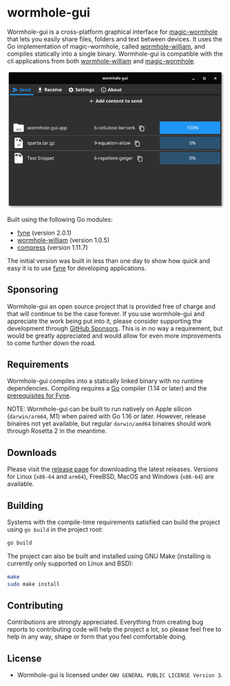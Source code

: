 # wormhole-gui

Wormhole-gui is a cross-platform graphical interface for [magic-wormhole](https://github.com/magic-wormhole/magic-wormhole) that lets you easily share files, folders and text between devices.
It uses the Go implementation of magic-wormhole, called [wormhole-william](https://github.com/psanford/wormhole-william), and compiles statically into a single binary. Wormhole-gui is compatible with the cli applications from both [wormhole-william](https://github.com/psanford/wormhole-william) and [magic-wormhole](https://github.com/magic-wormhole/magic-wormhole).

<p align="center">
  <img src="internal/assets/screenshot.png" />
</p>

Built using the following Go modules:
- [fyne](https://github.com/fyne-io/fyne) (version 2.0.1)
- [wormhole-william](https://github.com/psanford/wormhole-william) (version 1.0.5)
- [compress](https://github.com/klauspost/compress) (version 1.11.7)

The initial version was built in less than one day to show how quick and easy it is to use [fyne](https://github.com/fyne-io/fyne) for developing applications.

## Sponsoring

Wormhole-gui an open source project that is provided free of charge and that will continue to be the case forever. If you use wormhole-gui and appreciate the work being put into it, please consider supporting the development through [GitHub Sponsors](https://github.com/sponsors/Jacalz). This is in no way a requirement, but would be greatly appreciated and would allow for even more improvements to come further down the road.

## Requirements

Wormhole-gui compiles into a statically linked binary with no runtime dependencies.
Compiling requires a [Go](https://golang.org) compiler (1.14 or later) and the [prerequisites for Fyne](https://developer.fyne.io/started/).

NOTE: Wormhole-gui can be built to run natively on Apple silicon (`darwin/arm64`, M1) when paired with Go 1.16 or later. However, release binaires not yet available, but regular `darwin/amd64` binaires should work through Rosetta 2 in the meantime.

## Downloads

Please visit the [release page](https://github.com/Jacalz/wormhole-gui/releases) for downloading the latest releases.
Versions for Linux (`x86-64` and `arm64`), FreeBSD, MacOS and Windows (`x86-64`) are available.

## Building

Systems with the compile-time requirements satisfied can build the project using `go build` in the project root:
```bash
go build 
```

The project can also be built and installed using GNU Make (installing is currently only supported on Linux and BSD):
```bash
make
sudo make install
```

## Contributing

Contributions are strongly appreciated. Everything from creating bug reports to contributing code will help the project a lot, so please feel free to help in any way, shape or form that you feel comfortable doing.

## License
- Wormhole-gui is licensed under `GNU GENERAL PUBLIC LICENSE Version 3`.
